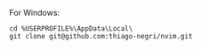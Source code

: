 For Windows:

```
cd %USERPROFILE%\AppData\Local\
git clone git@github.com:thiago-negri/nvim.git
```

